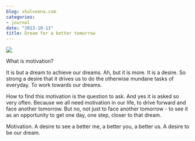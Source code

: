 ```yaml
---
blog: shalveena.com
categories:
- journal
date: "2013-10-13"
title: Dream for a better tomorrow
---
```


[![](https://shalveena.files.wordpress.com/2013/10/93eba-fotor01013191830.jpg?w=300)](https://shalveena.files.wordpress.com/2013/10/93eba-fotor01013191830.jpg)

  

What is motivation? 

  

It is but a dream to achieve our dreams. Ah, but it is more. It is a desire. So strong a desire that it drives us to do the otherwise mundane tasks of everyday. To work towards our dreams.

  

How to find this motivation is the question to ask. And yes it is asked so very often. Because we all need motivation in our life, to drive forward and face another tomorrow. But no, not just to face another tomorrow - to see it as an opportunity to get one day, one step, closer to that dream.

  

Motivation. A desire to see a better me, a better you, a better us. A desire to be our dream.